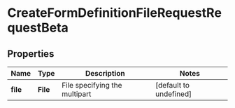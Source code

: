 # CreateFormDefinitionFileRequestRequestBeta

## Properties

Name | Type | Description | Notes
------------ | ------------- | ------------- | -------------
**file** | **File** | File specifying the multipart | [default to undefined]

